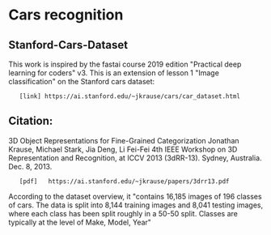 # Cars recognition  
## Stanford-Cars-Dataset 
This work is inspired by the fastai course 2019 edition "Practical deep learning for coders" v3.
This is an extension of lesson 1 "Image classification" on the Stanford cars dataset:

       [link] https://ai.stanford.edu/~jkrause/cars/car_dataset.html

## Citation: 
 3D Object Representations for Fine-Grained Categorization
       Jonathan Krause, Michael Stark, Jia Deng, Li Fei-Fei
       4th IEEE Workshop on 3D Representation and Recognition, at ICCV 2013 (3dRR-13). Sydney, Australia. Dec. 8, 2013.
       
       [pdf]   https://ai.stanford.edu/~jkrause/papers/3drr13.pdf
       
According to the dataset overview, it "contains 16,185 images of 196 classes of cars. The data is split into 8,144 training images and 8,041 testing images, where each class has been split roughly in a 50-50 split. Classes are typically at the level of Make, Model, Year" 

